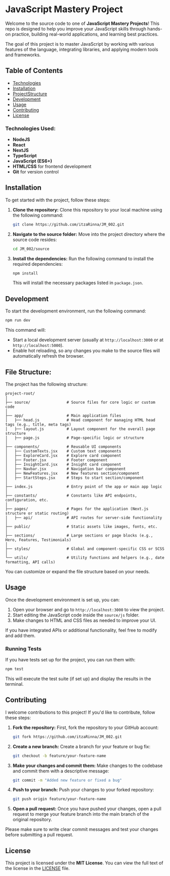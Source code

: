 # JavaScript Mastery Project

Welcome to the source code to one of **JavaScript Mastery Projects**! This repo is designed to help you improve your JavaScript skills through hands-on practice, building real-world applications, and learning best practices.

The goal of this project is to master JavaScript by working with various features of the language, integrating libraries, and applying modern tools and frameworks.

## Table of Contents

- [Technologies](#technologies_used)
- [Installation](#installation)
- [ProjectStructure](#file-structure)
- [Development](#development)
- [Usage](#usage)
- [Contributing](#contributing)
- [License](#license)


### Technologies Used:

- **NodeJS**
- **React**
- **NextJS**
- **TypeScript**
- **JavaScript (ES6+)**
- **HTML/CSS** for frontend development
- **Git** for version control

## Installation

To get started with the project, follow these steps:

1. **Clone the repository:**
   Clone this repository to your local machine using the following command:
   ```bash
   git clone https://github.com/itzaRinna/JM_002.git
   ```

2. **Navigate to the source folder:**
   Move into the project directory where the source code resides:
   ```bash
   cd JM_002/source
   ```

3. **Install the dependencies:**
   Run the following command to install the required dependencies:
   ```bash
   npm install
   ```
   This will install the necessary packages listed in `package.json`.

## Development

To start the development environment, run the following command:
```bash
npm run dev
```

This command will:

- Start a local development server (usually at `http://localhost:3000` or at `http://localhost:5000`).
- Enable hot reloading, so any changes you make to the source files will automatically refresh the browser.

## File Structure:
The project has the following structure:

```
project-root/
│
├── source/                # Source files for core logic or custom code
│
├── app/                   # Main application files
│   ├── head.js            # Head component for managing HTML head tags (e.g., title, meta tags)
│   ├── layout.js          # Layout component for the overall page structure
│   ├── page.js            # Page-specific logic or structure
│
├── components/            # Reusable UI components
│   ├── CustomTexts.jsx    # Custom text components
│   ├── ExploreCard.jsx    # Explore card component
│   ├── Footer.jsx         # Footer component
│   ├── InsightCard.jsx    # Insight card component
│   ├── Navbar.jsx         # Navigation bar component
│   ├── NewFeatures.jsx    # New features section/component
│   ├── StartSteps.jsx     # Steps to start section/component
│
├── index.js               # Entry point of the app or main app logic
│
├── constants/             # Constants like API endpoints, configuration, etc.
│
├── pages/                 # Pages for the application (Next.js structure or static routing)
│   ├── api/               # API routes for server-side functionality
│
├── public/                # Static assets like images, fonts, etc.
│
├── sections/              # Large sections or page blocks (e.g., Hero, Features, Testimonials)
│
├── styles/                # Global and component-specific CSS or SCSS
│
└── utils/                 # Utility functions and helpers (e.g., date formatting, API calls)               
```

You can customize or expand the file structure based on your needs.

## Usage

Once the development environment is set up, you can:

1. Open your browser and go to `http://localhost:3000` to view the project.
2. Start editing the JavaScript code inside the `source/js` folder.
3. Make changes to HTML and CSS files as needed to improve your UI.

If you have integrated APIs or additional functionality, feel free to modify and add them.

### Running Tests

If you have tests set up for the project, you can run them with:

```bash
npm test
```

This will execute the test suite (if set up) and display the results in the terminal.

## Contributing

I welcome contributions to this project! If you'd like to contribute, follow these steps:

1. **Fork the repository:**
   First, fork the repository to your GitHub account:
   ```bash
   git fork https://github.com/itzaRinna/JM_002.git
   ```

2. **Create a new branch:**
   Create a branch for your feature or bug fix:
   ```bash
   git checkout -b feature/your-feature-name
   ```

3. **Make your changes and commit them:**
   Make changes to the codebase and commit them with a descriptive message:
   ```bash
   git commit -m "Added new feature or fixed a bug"
   ```

4. **Push to your branch:**
   Push your changes to your forked repository:
   ```bash
   git push origin feature/your-feature-name
   ```

5. **Open a pull request:**
   Once you have pushed your changes, open a pull request to merge your feature branch into the main branch of the original repository.

Please make sure to write clear commit messages and test your changes before submitting a pull request.

## License

This project is licensed under the **MIT License**. You can view the full text of the license in the [LICENSE](LICENSE) file.
